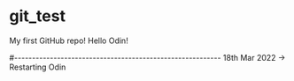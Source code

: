 # git_test
My first GitHub repo!
Hello Odin!

#----------------------------------------------------------
18th Mar 2022
-> Restarting Odin
